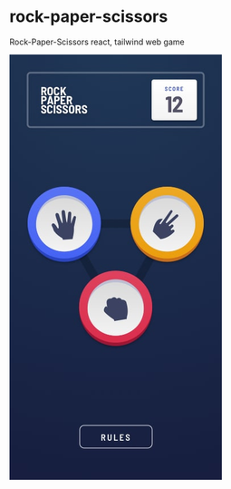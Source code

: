 # rock-paper-scissors
Rock-Paper-Scissors react, tailwind web game

![mobile preview](https://github.com/gorjan-mishevski/rock-paper-scissors/blob/main/public/design/original/mobile-step-1.jpg)

